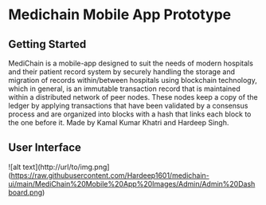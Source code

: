 # Medichain Mobile App Prototype


## Getting Started

MediChain is a mobile-app designed to suit the needs of modern hospitals and their patient record system by securely handling the storage and migration of records within/between hospitals using blockchain technology, which in general, is an immutable transaction record that is maintained within a distributed network of peer nodes. These nodes keep a copy of the ledger by applying transactions that have been validated by a consensus process and are organized into blocks with a hash that links each block to the one before it. Made by Kamal Kumar Khatri and Hardeep Singh.

## User Interface

![alt text](http://url/to/img.png](https://raw.githubusercontent.com/Hardeep1601/medichain-ui/main/MediChain%20Mobile%20App%20Images/Admin/Admin%20Dashboard.png)
